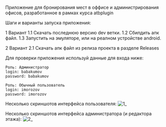 Приложение для бронирования мест в оффисе и администрирования офисов, разработанное в рамках курса atbplugin

Шаги и варианты запуска приложения:

1 Вариант
	1.1 Скачать последнюю версию dev ветки.
	1.2 Сбилдить апк файл.
	1.3 Запустить на эмуляторе, или на реалном устройстве android.

2 Вариант
    2.1 Скачать апк файл из релиза проекта в разделе Releases

Для проверки приложения используй данные для входа ниже:

    Роль: Администратор
    login: babakumov
    password: babakumov

    Роль: Обычный пользователь
    login: imorozov
    password: imorozov


Несколько скриншотов интерфейса пользователя:
![1_](https://github.com/Nezerbrood/Atb-booking/assets/75212647/3f72d9bc-948a-44db-8a08-a76e5e75cc7c)

Несколько скриншотов интерфейса администратора (и редактора этажа):
![2_](https://github.com/Nezerbrood/Atb-booking/assets/75212647/e7cb0889-c366-468e-b6ca-ab655e61ba94)
